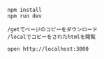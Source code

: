 ```
npm install
npm run dev
```

```
/getでページのコピーをダウンロード
/localでコピーをされたhtmlを閲覧

open http://localhost:3000
```
